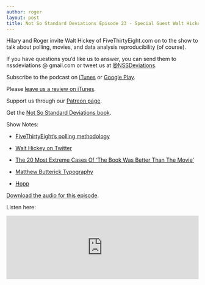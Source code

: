 ```yaml
---
author: roger
layout: post
title: Not So Standard Deviations Episode 23 - Special Guest Walt Hickey
---
```


Hilary and Roger invite Walt Hickey of FiveThirtyEight.com on to the show to talk about polling, movies, and data analysis reproducibility (of course).

If you have questions you’d like us to answer, you can send them to
nssdeviations @ gmail.com or tweet us at [@NSSDeviations](https://twitter.com/nssdeviations).

Subscribe to the podcast on [iTunes](https://itunes.apple.com/us/podcast/not-so-standard-deviations/id1040614570) or  [Google Play](https://play.google.com/music/listen?u=0#/ps/Izfnbx6tlruojkfrvhjfdj3nmna).

Please [leave us a review on iTunes](https://itunes.apple.com/us/podcast/not-so-standard-deviations/id1040614570).

Support us through our [Patreon page](https://www.patreon.com/NSSDeviations?ty=h).

Get the [Not So Standard Deviations book](https://leanpub.com/conversationsondatascience/).

Show Notes:

* [FiveThirtyEight’s polling methodology](http://fivethirtyeight.com/features/a-users-guide-to-fivethirtyeights-2016-general-election-forecast/)

* [Walt Hickey on Twitter](https://twitter.com/walthickey)

* [The 20 Most Extreme Cases Of ‘The Book Was Better Than The Movie’](http://fivethirtyeight.com/features/the-20-most-extreme-cases-of-the-book-was-better-than-the-movie/)

* [Matthew Butterick Typography](http://practicaltypography.com)

* [Hopp](http://www.hoppstudios.com)


[Download the audio for this episode](https://soundcloud.com/nssd-podcast/episode-23-special-guest-walt-hickey).

Listen here:

<iframe width="100%" height="166" scrolling="no" frameborder="no" src="https://w.soundcloud.com/player/?url=https%3A//api.soundcloud.com/tracks/285159790&amp;color=ff5500&amp;auto_play=false&amp;hide_related=false&amp;show_comments=true&amp;show_user=true&amp;show_reposts=false"></iframe>